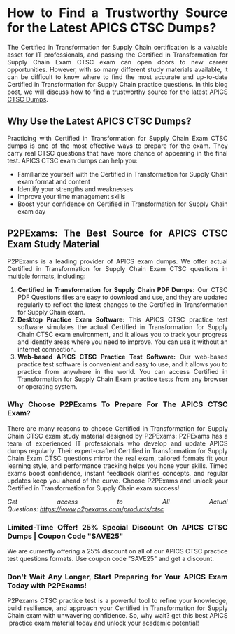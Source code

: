 <h1 style="text-align: justify;">How to Find a Trustworthy Source for the Latest APICS CTSC Dumps?</h1>

<p data-sourcepos="6:1-6:96" style="text-align: justify;">The Certified in Transformation for Supply Chain certification is a valuable asset for IT professionals, and passing the Certified in Transformation for Supply Chain Exam CTSC exam can open doors to new career opportunities. However, with so many different study materials available, it can be difficult to know where to find the most accurate and up-to-date Certified in Transformation for Supply Chain practice questions. In this blog post, we will discuss how to find a trustworthy source for the latest APICS <a href="https://www.p2pexams.com/apics/pdf/ctsc">CTSC Dumps</a>.</p>

<h2 style="text-align: justify;">Why Use the Latest APICS CTSC Dumps?</h2>

<p data-sourcepos="10:1-10:151" style="text-align: justify;">Practicing with Certified in Transformation for Supply Chain Exam CTSC dumps is one of the most effective ways to prepare for the exam. They carry real CTSC questions that have more chance of appearing in the final test. APICS CTSC exam dumps can help you:</p>

<ul>
	<li style="text-align: justify;">Familiarize yourself with the Certified in Transformation for Supply Chain exam format and content</li>
	<li style="text-align: justify;">Identify your strengths and weaknesses</li>
	<li style="text-align: justify;">Improve your time management skills</li>
	<li style="text-align: justify;">Boost your confidence on Certified in Transformation for Supply Chain exam day</li>
</ul>

<h2 style="text-align: justify;">P2PExams: The Best Source for APICS CTSC Exam Study Material</h2>

<p data-sourcepos="28:1-28:136" style="text-align: justify;">P2PExams is a leading provider of APICS exam dumps. We offer actual Certified in Transformation for Supply Chain Exam CTSC questions in multiple formats, including:</p>

<ol>
	<li style="text-align: justify;"><strong>Certified in Transformation for Supply Chain PDF Dumps:</strong>&nbsp;Our CTSC PDF Questions&nbsp;files are easy to download and use,&nbsp;and they are updated regularly to reflect the latest changes to the Certified in Transformation for Supply Chain exam.</li>
	<li style="text-align: justify;"><strong>Desktop Practice Exam Software:</strong>&nbsp;This APICS CTSC practice test software simulates the actual Certified in Transformation for Supply Chain CTSC exam environment,&nbsp;and it allows you to track your progress and identify areas where you need to improve. You can use it without an internet connection.</li>
	<li style="text-align: justify;"><strong>Web-based APICS CTSC Practice Test Software:</strong>&nbsp;Our web-based practice test software is convenient and easy to use,&nbsp;and it allows you to practice from anywhere in the world. You can access Certified in Transformation for Supply Chain Exam practice tests from any browser or operating system.</li>
</ol>

<h3 style="text-align: justify;">Why Choose P2PExams To Prepare For The APICS CTSC Exam?</h3>

<p data-sourcepos="36:1-36:78" style="text-align: justify;">There are many reasons to choose Certified in Transformation for Supply Chain CTSC exam study material designed by P2PExams:&nbsp;P2PExams has a team of experienced IT professionals who develop and update APICS dumps regularly.&nbsp;Their expert-crafted Certified in Transformation for Supply Chain Exam CTSC questions mirror the real exam, tailored formats fit your learning style, and performance tracking helps you hone your skills. Timed exams boost confidence, instant feedback clarifies concepts, and regular updates keep you ahead of the curve. Choose P2PExams and unlock your Certified in Transformation for Supply Chain exam success!</p>

<p data-sourcepos="36:1-36:78" style="text-align: justify;"><em>Get access to All Actual Questions:&nbsp;<a href="https://www.p2pexams.com/products/ctsc">https://www.p2pexams.com/products/ctsc</a></em></p>

<h3 style="text-align: justify;">Limited-Time Offer! 25% Special Discount On APICS CTSC Dumps | Coupon Code &quot;SAVE25&quot;</h3>

<p data-sourcepos="44:1-44:144" style="text-align: justify;">We are currently offering a 25% discount on all of our APICS CTSC practice test questions formats. Use coupon code &quot;SAVE25&quot; and get a discount.</p>

<h3 style="text-align: justify;">Don&#39;t Wait Any Longer, Start Preparing for Your APICS Exam Today with P2PExams!</h3>

<p data-sourcepos="48:1-48:228" style="text-align: justify;">P2Pexams CTSC practice test is a powerful tool to refine your knowledge, build resilience, and approach your Certified in Transformation for Supply Chain exam with unwavering confidence. So, why wait? get this best APICS &nbsp;practice exam material today and unlock your academic potential!</p>

<p data-sourcepos="42:1-42:49" style="text-align: justify;">&nbsp;</p>
